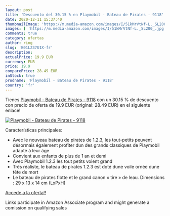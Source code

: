 ```yaml
---
layout: post
title: 'Descuento del 30.15 % en Playmobil - Bateau de Pirates - 9118'
date: 2020-12-11 15:37:40
thumbnailImage: 'https://m.media-amazon.com/images/I/51kMrVtNf-L._SL200_.jpg'
images: [ 'https://m.media-amazon.com/images/I/51kMrVtNf-L._SL200_.jpg' ]
comments: true
category: ofertas
author: ring
slug: 'B01LZ37U1X-fr'
description:
actualPrice: 19.9 EUR
currency: EUR
price: 19.9
comparePrice: 28.49 EUR
inStock: true
prodname: 'Playmobil - Bateau de Pirates - 9118'
country: 'fr'
---
```


Tienes [Playmobil - Bateau de Pirates - 9118](https://www.amazon.fr/dp/B01LZ37U1X/?tag=tolees0d-21) con un 30.15 % de descuento con precio de oferta de 19.9 EUR (original: 28.49 EUR) en el siguiente enlace!

[![Playmobil - Bateau de Pirates - 9118](https://m.media-amazon.com/images/I/51kMrVtNf-L._SL200_.jpg)](https://www.amazon.fr/dp/B01LZ37U1X/?tag=tolees0d-21)

Características principales:

- Avec le nouveau bateau de pirates de 1.2.3, les tout-petits peuvent désormais également profiter dun des grands classiques de Playmobil adapté à leur âge
- Convient aux enfants de plus de 1 an et demi
- Avec Playmobil 1.2.3 les tout petits voient grand
- Très réaliste, le bateau de pirates 1.2.3 est doté dune voile ornée dune tête de mort
- Le bateau de pirates flotte et le grand canon « tire » de leau. Dimensions : 29 x 13 x 14 cm (LxPxH)

[Accede a la oferta!!](https://www.amazon.fr/dp/B01LZ37U1X/?tag=tolees0d-21)

Links participate in Amazon Associate program and might generate a comission on qualifying sales


